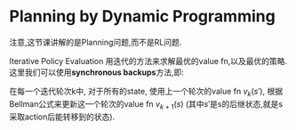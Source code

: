 #  Planning by Dynamic Programming

注意,这节课讲解的是Planning问题,而不是RL问题.

Iterative Policy Evaluation
用迭代的方法来求解最优的value fn,以及最优的策略.
这里我们可以使用**synchronous backups**方法,即:

在每一个迭代轮次k中, 对于所有的state, 使用上一个轮次的value fn $v_k(s')$, 根据Bellman公式来更新这一个轮次的value fn $v_{k+1}(s)$ (其中$s'$是s的后继状态,就是s采取action后能转移到的状态).